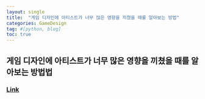 ```yaml
---
layout: single
title:  "게임 디자인에 아티스트가 너무 많은 영향을 끼쳤을 때를 알아보는 방법"
categories: GameDesign
tag: #[python, blog] 
toc: true
---
```


## 게임 디자인에 아티스트가 너무 많은 영향을 끼쳤을 때를 알아보는 방법법
### [Link](https://makegames.tumblr.com/post/18591854565/how-to-tell-when-you-gave-artists-too-much-control)

